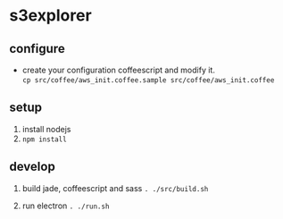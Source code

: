 # s3explorer

## configure

* create your configuration coffeescript and modify it.  
  `cp src/coffee/aws_init.coffee.sample src/coffee/aws_init.coffee`

## setup

1. install nodejs
2. `npm install`

## develop

1. build jade, coffeescript and sass
  `. ./src/build.sh`

1. run electron
  `. ./run.sh`
